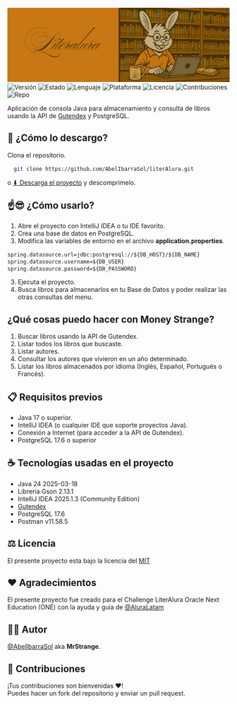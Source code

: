 ![Conejo Cambista](src/main/java/com/strangecorp/literalura/assets/banner.png)
![Versión](https://img.shields.io/badge/versión-1.0.0-blue) ![Estado](https://img.shields.io/badge/estado-Finalizado%20%2F%20Mejoras%20posibles-brightgreen) ![Lenguaje](https://img.shields.io/badge/Java-24-orange) ![Plataforma](https://img.shields.io/badge/Plataforma-Consola-lightgrey)
![Licencia](https://img.shields.io/badge/Licencia-MIT-blue) ![Contribuciones](https://img.shields.io/badge/Contribuciones-bienvenidas-blueviolet) ![Repo](https://img.shields.io/badge/Repositorio-activo-brightgreen)

Aplicación de consola Java para almacenamiento y consulta de libros usando la API de [Gutendex](https://github.com/garethbjohnson/gutendex) y PostgreSQL.

## :floppy_disk: ¿Cómo lo descargo?
Clona el repositorio.
```bash
  git clone https://github.com/AbelIbarraSol/literAlura.git
```
o [⬇ Descarga el proyecto](https://github.com/AbelIbarraSol/literAlura/archive/refs/heads/main.zip) y descomprimelo.

## :point_up::sunglasses: ¿Cómo usarlo?

1. Abre el proyecto con IntelliJ IDEA o tu IDE favorito.
2. Crea una base de datos en PostgreSQL.
3. Modifica las variables de entorno en el archivo **application.properties**.
```properties
spring.datasource.url=jdbc:postgresql://${DB_HOST}/${DB_NAME}
spring.datasource.username=${DB_USER}
spring.datasource.password=${DB_PASSWORD}
```
3. Ejecuta el proyecto.
4. Busca libros para almacenarlos en tu Base de Datos y poder realizar las otras consultas del menu.

## ¿Qué cosas puedo hacer con Money Strange?
1. Buscar libros usando la API de Gutendex.<br>
2. Listar todos los libros que buscaste.<br>
3. Listar autores.
4. Consultar los autores que vivieron en un año determinado.<br>
5. Listar los libros almacenados por idioma (Inglés, Español, Portugués o Francés).<br>

## :clipboard: Requisitos previos
- Java 17 o superior.
- IntelliJ IDEA (o cualquier IDE que soporte proyectos Java).
- Conexión a Internet (para acceder a la API de Gutendex).
- PostgreSQL 17.6 o superior

## :coffee: Tecnologías usadas en el proyecto
- Java 24 2025-03-18
- Libreria Gson 2.13.1
- IntelliJ IDEA 2025.1.3 (Community Edition)
- [Gutendex](https://github.com/garethbjohnson/gutendex)
- PostgreSQL 17.6
- Postman v11.58.5

## ⚖ Licencia
El presente proyecto esta bajo la licencia del [MIT](https://choosealicense.com/licenses/mit/)

## :heart: Agradecimientos
El presente proyecto fue creado para el Challenge LiterAlura Oracle Next Education (ONE) con la ayuda y guia de [@AluraLatam](https://www.linkedin.com/school/alura-latam/posts/?feedView=all)

## 👨‍💻 Autor
[@AbelIbarraSol](https://github.com/AbelIbarraSol) aka **MrStrange**.

## :raised_hands: Contribuciones

¡Tus contribuciones son bienvenidas :heart:!<br>Puedes hacer un fork del repositorio y enviar un pull request.
